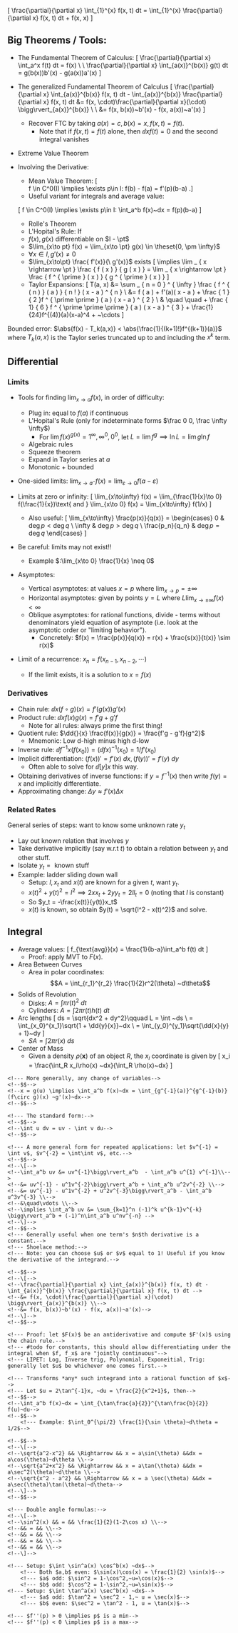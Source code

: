 
\[
	\frac{\partial}{\partial x} \int_{1}^{x} f(x, t) dt = \int_{1}^{x} \frac{\partial}{\partial x} f(x, t) dt + f(x, x)
\]


##  Big Theorems / Tools:
- The Fundamental Theorem of Calculus:
\[
\frac{\partial}{\partial x} \int_a^x f(t) dt = f(x) \\ \\
\frac{\partial}{\partial x} \int_{a(x)}^{b(x)} g(t) dt = g(b(x))b'(x) - g(a(x))a'(x)
\]
- The generalized Fundamental Theorem of Calculus
\[
\frac{\partial}{\partial x} \int_{a(x)}^{b(x)} f(x, t) dt - \int_{a(x)}^{b(x)} \frac{\partial}{\partial x} f(x, t) dt &=
f(x, \cdot)\frac{\partial}{\partial x}(\cdot) \bigg\rvert_{a(x)}^{b(x)} \\ \\
&= f(x, b(x))~b'(x) - f(x, a(x))~a'(x)
	\]
	- Recover FTC by taking $a(x) = c, b(x) = x, f(x,t) = f(t)$.
		- Note that if $f(x,t) = f(t)$ alone, then $\dd{x} f(t) = 0$ and the second integral vanishes
- Extreme Value Theorem
- Involving the Derivative:
	- Mean Value Theorem: 
\[  
f \in C^0(I) \implies \exists p\in I: f(b) - f(a) = f'(p)(b-a)
.\]
  - Useful variant for integrals and average value: 

  \[
  f \in C^0(I) \implies \exists p\in I: \int_a^b f(x)~dx = f(p)(b-a)
  \]
  - Rolle's Theorem
  - L'Hopital's Rule: If
  - $f(x),g(x)$ differentiable on $I - \pt$
  - $\lim_{x\to pt} f(x) = \lim_{x\to \pt} g(x) \in \theset{0, \pm \infty}$
  - $\forall x \in I, g'(x) \neq 0$
  - $\lim_{x\to\pt} \frac{ f'(x)}{\ g'(x)}$ exists
  \[
  \implies \lim _ { x \rightarrow \pt } \frac { f ( x ) } { g ( x ) } 
  = \lim _ { x \rightarrow \pt } \frac { f ^ { \prime } ( x ) } { g ^ { \prime } ( x ) }
  \]
  - Taylor Expansions:
  \[
  T(a, x) &= \sum _ { n = 0 } ^ { \infty } \frac { f ^ { ( n ) } ( a ) } { n ! } ( x - a ) ^ { n }  \\
  &= f ( a ) + f'(a)( x - a ) + \frac { 1 } { 2 }f ^ { \prime \prime } ( a ) ( x - a ) ^ { 2 } \\ 
  & \quad \quad + \frac { 1} { 6 } f ^ { \prime \prime \prime } ( a ) ( x - a ) ^ { 3 } + \frac{1}{24}f^{(4)}(a)(x-a)^4 + ~\cdots
  \]

Bounded error: $\abs{f(x) - T_k(a,x)} < \abs{\frac{1}{(k+1)!}f^{(k+1)}(a)}$ where $T_k(a, x)$ is the Taylor series truncated up to and including the $x^k$ term.

## Differential

### Limits
- Tools for finding $\lim_{x\to a} f(x)$, in order of difficulty:
	- Plug in: equal to $f(a)$ if continuous
	- L'Hopital's Rule (only for indeterminate forms $\frac 0 0, \frac \infty \infty$)
		- For $\lim f(x)^{g(x)} = 1^\infty, \infty^0, 0^0$, let $L = \lim f^g \implies \ln L = \lim g \ln f$
	- Algebraic rules
	- Squeeze theorem
	- Expand in Taylor series at $a$
	- Monotonic + bounded
- One-sided limits: $\lim_{x\to a^-} f(x) = \lim_{\varepsilon \to 0} f(a-\varepsilon)$
- Limits at zero or infinity: 
  \[
  \lim_{x\to\infty} f(x) = \lim_{\frac{1}{x}\to 0} f(\frac{1}{x})\text{ and } \lim_{x\to 0} f(x) = \lim_{x\to\infty} f(1/x)
  \]

	- Also useful:
\[
\lim_{x\to\infty} \frac{p(x)}{q(x)} = 
\begin{cases}
  0 & $\deg p < \deg q$ \\
  \infty & $\deg p > \deg q$ \\
  \frac{p_n}{q_n} & $\deg p = \deg q$
\end{cases}
\]
- Be careful: limits may not exist!!
	- Example $:\lim_{x\to 0} \frac{1}{x} \neq 0$
- Asymptotes:
	- Vertical asymptotes: at values $x=p$ where $\lim_{x\to p} = \pm\infty$
	- Horizontal asymptotes: given by points $y=L$ where $L \lim_{x\to\pm\infty} f(x) < \infty$
	- Oblique asymptotes: for rational functions, divide - terms without denominators yield equation of asymptote (i.e. look at the asymptotic order or "limiting behavior").
		- Concretely: $f(x) = \frac{p(x)}{q(x)} = r(x) + \frac{s(x)}{t(x)} \sim r(x)$
- Limit of a recurrence: $x_n = f(x_{n-1}, x_{n-2}, \cdots)$
	- If the limit exists, it is a solution to $x = f(x)$

### Derivatives
- Chain rule: $\dd{}{x}(f\circ g)(x) = f'(g(x))g'(x)$
- Product rule: $\dd{x}f(x)g(x) =f'g + g'f$
	- Note for all rules: always prime the first thing!
- Quotient rule: $\dd{}{x} \frac{f(x)}{g(x)} = \frac{f'g - g'f}{g^2}$
	- Mnemonic: Low d-high minus high d-low
- Inverse rule: $\dd{f^{-1}}{x}(f(x_0)) = \left( \dd{f}{x} \right)^{-1}(x_0) = 1/f'(x_0)$
- Implicit differentiation: $(f(x))' = f'(x)~dx, (f(y))' = f'(y)~dy$
	- Often able to solve for $\dd[y]{x}$ this way.
- Obtaining derivatives of inverse functions: if $y = f^{-1}(x)$ then write $f(y) = x$ and implicitly differentiate.
- Approximating change: $\Delta y \approx f'(x) \Delta x$

### Related Rates
General series of steps: want to know some unknown rate $y_t$

- Lay out known relation that involves $y$
- Take derivative implicitly (say w.r.t $t$) to obtain a relation between $y_t$ and other stuff.
- Isolate $y_t = \text{ known stuff }$
- Example: ladder sliding down wall
	- Setup: $l, x_t$ and $x(t)$ are known for a given $t$, want $y_t$.
	- $x(t)^2 + y(t)^2 = l^2 \implies 2xx_t +2yy_t = 2ll_t = 0$ (noting that $l$ is constant)
	- So $y_t = -\frac{x(t)}{y(t)}x_t$
	- $x(t)$ is known, so obtain $y(t) = \sqrt{l^2 - x(t)^2}$ and solve.

## Integral

- Average values: 
\[
f_{\text{avg}}(x) = \frac{1}{b-a}\int_a^b f(t) dt
\]
	- Proof: apply MVT to $F(x)$.
- Area Between Curves
	- Area in polar coordinates: $$A = \int_{r_1}^{r_2} \frac{1}{2}r^2(\theta) ~d\theta$$
- Solids of Revolution
	- Disks: $A = \int \pi r(t)^2 ~dt$
	- Cylinders: $A = \int 2\pi r(t)h(t) ~dt$
- Arc lengths
\[
ds = \sqrt{dx^2 + dy^2}\qquad L = \int ~ds \\
= \int_{x_0}^{x_1}\sqrt{1 + \dd{y}{x}}~dx \\
= \int_{y_0}^{y_1}\sqrt{\dd{x}{y} + 1}~dy
	\]
	- $SA = \int 2 \pi r(x) ~ds$
- Center of Mass
	- Given a density $\rho(\mathbf x)$ of an object $R$, the $x_i$ coordinate is given by
\[
x_i = \frac{\int_R x_i\rho(x) ~dx}{\int_R \rho(x)~dx}
\]

<!--### Big List of Integration Techniques-->

<!--Given $f(x)$, we want to find an antiderivative $F(x) = \int f$ satisfying $\frac{\partial}{\partial x}F(x) = f(x)$-->

<!--- Guess and check: look for a function that differentiates to $f$.-->
<!--- $u\dash$ substitution-->
	<!--- More generally, any change of variables-->
	<!--$$-->
	<!--x = g(u) \implies \int_a^b f(x)~dx = \int_{g^{-1}(a)}^{g^{-1}(b)} (f\circ g)(x) ~g'(x)~dx-->
	<!--$$-->
<!--- Integration by Parts:-->
	<!--- The standard form:-->
	<!--$$-->
	<!--\int u dv = uv - \int v du-->
	<!--$$-->

	<!--- A more general form for repeated applications: let $v^{-1} = \int v$, $v^{-2} = \int\int v$, etc.-->
	<!--$$-->
	<!--\[-->
	<!--\int_a^b uv &= uv^{-1}\bigg\rvert_a^b  - \int_a^b u^{1} v^{-1}\\-->
	<!--&= uv^{-1} - u^1v^{-2}\bigg\rvert_a^b + \int_a^b u^2v^{-2} \\-->
	<!--&= uv^{-1} - u^1v^{-2} + u^2v^{-3}\bigg\rvert_a^b - \int_a^b u^3v^{-3} \\-->
	<!--&\quad\vdots \\-->
	<!--\implies \int_a^b uv &= \sum_{k=1}^n (-1)^k u^{k-1}v^{-k} \bigg\rvert_a^b + (-1)^n\int_a^b u^nv^{-n} -->
	<!--\]-->
	<!--$$-->
	<!--- Generally useful when one term's $n$th derivative is a constant.-->
	<!--- Shoelace method:-->
	<!--- Note: you can choose $u$ or $v$ equal to 1! Useful if you know the derivative of the integrand.-->

<!--- Differentiating under the integral-->
	<!--$$-->
	<!--\[-->
	<!--\frac{\partial}{\partial x} \int_{a(x)}^{b(x)} f(x, t) dt - \int_{a(x)}^{b(x)} \frac{\partial}{\partial x} f(x, t) dt -->
	<!--&= f(x, \cdot)\frac{\partial}{\partial x}(\cdot) \bigg\rvert_{a(x)}^{b(x)} \\-->
	<!--&= f(x, b(x))~b'(x) - f(x, a(x))~a'(x)-->
	<!--\]-->
	<!--$$-->

	<!--- Proof: let $F(x)$ be an antiderivative and compute $F'(x)$ using the chain rule.-->
	<!--- #todo for constants, this should allow differentiating under the integral when $f, f_x$ are "jointly continuous"-->
	<!--- LIPET: Log, Inverse trig, Polynomial, Exponeitial, Trig: generally let $u$ be whichever one comes first.-->
<!--- The ridiculous trig sub: for any integrand containing only trig terms-->
	<!--- Transforms *any* such integrand into a rational function of $x$-->
	<!--- Let $u = 2\tan^{-1}x, ~du = \frac{2}{x^2+1}$, then-->
	<!--$$-->
	<!--\int_a^b f(x)~dx = \int_{\tan\frac{a}{2}}^{\tan\frac{b}{2}} f(u)~du-->
	<!--$$-->
		<!--- Example: $\int_0^{\pi/2} \frac{1}{\sin \theta}~d\theta = 1/2$-->

<!--Derivatives  | Integrals  |  Signs | Result-->
<!-----|---|--|---|----->
<!--$u$ | $v$  | NA |  NA-->
<!--$u'$  | $\int v$  |  $+$ | $u\int v$-->
<!--$u''$  | $\int\int v$  |  $-$ |  $-u'\int\int v$-->
<!--$\vdots$  | $\vdots$  |$\vdots$   |$\vdots$-->

<!--Fill out until one column is zero (alternate signs). Get the result column by multiplying diagonally, then sum down the column.-->

<!--- Trigonometric Substitution-->
	<!--$$-->
	<!--\[-->
	<!--\sqrt{a^2-x^2} && \Rightarrow && x = a\sin(\theta) &&dx = a\cos(\theta)~d\theta \\-->
	<!--\sqrt{a^2+x^2} && \Rightarrow && x = a\tan(\theta) &&dx = a\sec^2(\theta)~d\theta \\-->
	<!--\sqrt{x^2 - a^2} && \Rightarrow && x = a \sec(\theta) &&dx = a\sec(\theta)\tan(\theta)~d\theta-->
	<!--\]-->
	<!--$$-->
<!--- Partial Fractions-->
<!--- Completing the Square #todo-->
<!--- Trig Formulas-->
	<!--- Double angle formulas:-->
	<!--\[-->
	<!--\sin^2(x) && = && \frac{1}{2}(1-2\cos x) \\-->
	<!--&& = && \\-->
	<!--&& = && \\-->
	<!--&& = && \\-->
	<!--&& = && \\-->
	<!--\]-->

<!--- Products of trig functions-->
	<!--- Setup: $\int \sin^a(x) \cos^b(x) ~dx$-->
		<!--- Both $a,b$ even: $\sin(x)\cos(x) = \frac{1}{2} \sin(x)$-->
		<!--- $a$ odd: $\sin^2 = 1-\cos^2,~u=\cos(x)$-->
		<!--- $b$ odd: $\cos^2 = 1-\sin^2,~u=\sin(x)$-->
	<!--- Setup: $\int \tan^a(x) \sec^b(x) ~dx$-->
		<!--- $a$ odd: $\tan^2 = \sec^2 - 1,~ u = \sec(x)$-->
		<!--- $b$ even: $\sec^2 = \tan^2 - 1, u = \tan(x)$-->




<!--Other small but useful facts:-->
<!--\[  -->
<!--\int_0^{2\pi} \sin \theta~d\theta = \int_0^{2\pi} \cos \theta~d\theta = 0-->
<!--.\]-->


<!--### Optimization-->
<!--- Critical points: boundary points and wherever $f'(x) = 0$-->
<!--- Second derivative test:-->
	<!--- $f''(p) > 0 \implies p$ is a min-->
	<!--- $f''(p) < 0 \implies p$ is a max-->


<!--- Inflection points of $h$ occur where the _tangent_ of $h'$ changes sign. (Note that this is where $h'$ itself changes sign.)-->
<!--- Inverse function theorem: The slope of the inverse is reciprocal of the original slope-->
<!--- If two equations are equal at exactly one real point, they are tangent to each other there - therefore their derivatives are equal. Find the $x$ that satisfies this; it can be used in the original equation.-->
<!--- Fundamental theorem of Calculus: If -->
<!--\[  -->
<!--\int f(x) dx = F(b) - F(a) \implies F'(x) = f(x)-->
<!--.\]-->
<!--- Min/maxing - either derivatives of Lagranage multipliers!-->

<!--- Distance from origin to plane: equation of a plane -->
<!--\[  -->
<!--P: ax+by+cz=d-->
<!--.\]-->

  <!--- You can always just read off the normal vector $\vector{n} = (a,b,c)$. So we have $\mathbf{n}\mathbf{x} = d$. -->
  
  <!--- Since $\lambda \mathbf{n}$ is normal to $P$ for all $\lambda$, solve $\mathbf{n}\lambda \mathbf{n} = d$, which is $\lambda = \frac{d}{ \norm{\vector n}^2}$-->
<!--- A plane can be constructed from a point $p$ and a normal $n$ by the equation $np = 0$.-->
<!--- In a sine wave $f(x) = \sin(\omega x)$, the period is given by $2\pi/\omega$. If $\omega > 1$, then the wave makes exactly $\omega$ full oscillations in the interval $[0, 2\pi]$.-->
<!--- The directional derivative is the gradient dotted against a _unit vector_ in the direction of interest-->
<!--- Related rates problems can often be solved via implicit differentiation of some constraint function-->
<!--- The second derivative of a parametric equation is not exactly what you'd intuitively think!-->
<!--- For the love of god, remember the FTC! -->
  <!--\[-->
  <!--\frac{\partial}{\partial x} \int_0^x f(y) dy = f(x)-->
  <!--\]-->
<!--- Technique for asymptotic inequalities: WTS $f < g$, so show $f(x_0) < g(x_0)$ at a point and then show $\forall x > x_0, f'(x) < g'(x)$. Good for big-O style problems too.-->
<!--- Inflection points of $h$ occur where the _tangent_ of $h'$ changes sign. (Note that this is where $h'$ itself changes sign.)-->
<!--- Inverse function theorem: The slope of the inverse is reciprocal of the original slope-->
<!--- If two equations are equal at exactly one real point, they are tangent to each other there - therefore their derivatives are equal. Find the $x$ that satisfies this; it can be used in the original equation.-->
<!--- Fundamental theorem of Calculus: If -->
<!--\[  -->
<!--\int f(x) dx = F(b) - F(a) \implies F'(x) = f(x)-->
<!--.\]-->
<!--- Min/maxing - either derivatives of Lagranage multipliers!-->

<!--- Distance from origin to plane: equation of a plane -->
<!--\[  -->
<!--P: ax+by+cz=d-->
<!--.\]-->

  <!--- You can always just read off the normal vector $\vector{n} = (a,b,c)$. So we have $\mathbf{n}\mathbf{x} = d$. -->
  
  <!--- Since $\lambda \mathbf{n}$ is normal to $P$ for all $\lambda$, solve $\mathbf{n}\lambda \mathbf{n} = d$, which is $\lambda = \frac{d}{ \norm{\vector n}^2}$-->
<!--- A plane can be constructed from a point $p$ and a normal $n$ by the equation $np = 0$.-->
<!--- In a sine wave $f(x) = \sin(\omega x)$, the period is given by $2\pi/\omega$. If $\omega > 1$, then the wave makes exactly $\omega$ full oscillations in the interval $[0, 2\pi]$.-->
<!--- The directional derivative is the gradient dotted against a _unit vector_ in the direction of interest-->
<!--- Related rates problems can often be solved via implicit differentiation of some constraint function-->
<!--- The second derivative of a parametric equation is not exactly what you'd intuitively think!-->
<!--- For the love of god, remember the FTC! -->
  <!--\[-->
  <!--\frac{\partial}{\partial x} \int_0^x f(y) dy = f(x)-->
  <!--\]-->
<!--- Technique for asymptotic inequalities: WTS $f < g$, so show $f(x_0) < g(x_0)$ at a point and then show $\forall x > x_0, f'(x) < g'(x)$. Good for big-O style problems too.-->
